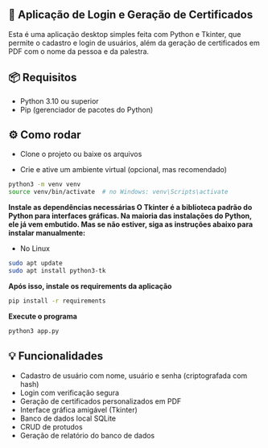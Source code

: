 ## 🧾 Aplicação de Login e Geração de Certificados
Esta é uma aplicação desktop simples feita com Python e Tkinter, que permite o cadastro e login de usuários, além da geração de certificados em PDF com o nome da pessoa e da palestra.

## 📦 Requisitos
- Python 3.10 ou superior
- Pip (gerenciador de pacotes do Python)

## ⚙️ Como rodar
- Clone o projeto ou baixe os arquivos

- Crie e ative um ambiente virtual (opcional, mas recomendado)

```bash
python3 -m venv venv
source venv/bin/activate  # no Windows: venv\Scripts\activate
```

**Instale as dependências necessárias O Tkinter é a biblioteca padrão do Python para interfaces gráficas. Na maioria das instalações do Python, ele já vem embutido. Mas se não estiver, siga as instruções abaixo para instalar manualmente:**
- No Linux

```bash
sudo apt update
sudo apt install python3-tk
```

**Após isso, instale os requirements da aplicação**

```bash
pip install -r requirements
```

**Execute o programa**

```bash
python3 app.py
```

## 💡 Funcionalidades
- Cadastro de usuário com nome, usuário e senha (criptografada com hash)
- Login com verificação segura
- Geração de certificados personalizados em PDF
- Interface gráfica amigável (Tkinter)
- Banco de dados local SQLite
- CRUD de protudos
- Geração de relatório do banco de dados
